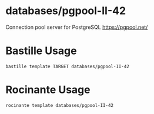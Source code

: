 # databases/pgpool-II-42
Connection pool server for PostgreSQL
https://pgpool.net/

# Bastille Usage
```shell
bastille template TARGET databases/pgpool-II-42
```

# Rocinante Usage
```shell
rocinante template databases/pgpool-II-42
```
